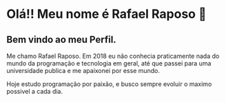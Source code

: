<div>
    <h1>Olá!! Meu nome é Rafael Raposo 👋 </h1>
    <h2>Bem vindo ao meu Perfil.</h2>
    <p> Me chamo Rafael Raposo. Em 2018 eu não conhecia praticamente nada do mundo da programação e tecnologia em geral, até que passei para uma universidade publica e me apaixonei por esse mundo.
    </p>
    <p>Hoje estudo programação por paixão, e busco sempre evoluir o maximo possivel a cada dia.
    </p>
</div>
